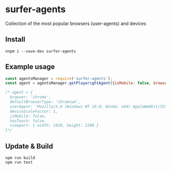 # surfer-agents

Collection of the most popular browsers (user-agents) and devices

## Install

```shell
nnpm i --save-dev surfer-agents
```

## Example usage

```javascript
const agentsManager = require('surfer-agents');
const agent = agentsManager.getPlaywrightAgent({isMobile: false, browser: 'chrome', os: 'windows', version: 87});

/* agent = {
  browser: 'chrome',
  defaultBrowserType: 'chromium',
  userAgent: 'Mozilla/5.0 (Windows NT 10.0; Win64; x64) AppleWebKit/537.36 (KHTML, like Gecko) Chrome/90.0.4430.212 Safari/537.36',
  deviceScaleFactor: 1,
  isMobile: false,
  hasTouch: false,
  viewport: { width: 1920, height: 1200 }
}*/
```

## Update & Build

```shell
npm run build
npm run test
```
